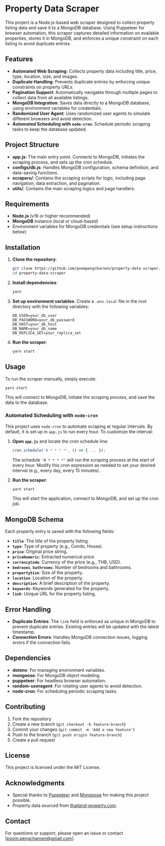 # Property Data Scraper

This project is a Node.js-based web scraper designed to collect property listing data and save it to a MongoDB database. Using Puppeteer for browser automation, this scraper captures detailed information on available properties, stores it in MongoDB, and enforces a unique constraint on each listing to avoid duplicate entries.

## Features

- **Automated Web Scraping**: Collects property data including title, price, type, location, size, and images.
- **Duplicate Handling**: Prevents duplicate entries by enforcing unique constraints on property URLs.
- **Pagination Support**: Automatically navigates through multiple pages to collect data from all available listings.
- **MongoDB Integration**: Saves data directly to a MongoDB database, using environment variables for credentials.
- **Randomized User Agent**: Uses randomized user agents to simulate different browsers and avoid detection.
- **Automated Scheduling with `node-cron`**: Schedule periodic scraping tasks to keep the database updated.

## Project Structure

- **app.js**: The main entry point. Connects to MongoDB, initiates the scraping process, and sets up the cron schedule.
- **configs/db.js**: Handles MongoDB configuration, schema definition, and data-saving functions.
- **scrapers/**: Contains the scraping scripts for logic, including page navigation, data extraction, and pagination.
- **utils/**: Contains the main scraping logics and page handlers.

## Requirements

- **Node.js** (v16 or higher recommended)
- **MongoDB** instance (local or cloud-based)
- Environment variables for MongoDB credentials (see setup instructions below)

## Installation

1. **Clone the repository**:

   ```bash
   git clone https://github.com/poompengcharoen/property-data-scraper.git
   cd property-data-scraper
   ```

2. **Install dependencies**:

   ```bash
   yarn
   ```

3. **Set up environment variables**:
   Create a `.env.local` file in the root directory with the following variables:
   ```plaintext
   DB_USER=your_db_user
   DB_PASSWORD=your_db_password
   DB_HOST=your_db_host
   DB_NAME=your_db_name
   DB_REPLICA_SET=your_replica_set
   ```
4. **Run the scraper**:
   ```bash
   yarn start
   ```

## Usage

To run the scraper manually, simply execute:

```bash
yarn start
```

This will connect to MongoDB, initiate the scraping process, and save the data to the database.

### Automated Scheduling with `node-cron`

This project uses `node-cron` to automate scraping at regular intervals. By default, it is set up in `app.js` to run every hour. To customize the interval:

1. **Open `app.js`** and locate the cron schedule line:

   ```javascript
   cron.schedule('0 * * * *', () => { ... });
   ```

   The schedule `'0 * * * *'` will run the scraping process at the start of every hour. Modify this cron expression as needed to set your desired interval (e.g., every day, every 15 minutes).

2. **Run the scraper**:
   ```bash
   yarn start
   ```
   This will start the application, connect to MongoDB, and set up the cron job.

## MongoDB Schema

Each property entry is saved with the following fields:

- **`title`**: The title of the property listing.
- **`type`**: Type of property (e.g., Condo, House).
- **`price`**: Original price string.
- **`priceNumeric`**: Extracted numerical price.
- **`currencyCode`**: Currency of the price (e.g., THB, USD).
- **`bedrooms`**, **`bathrooms`**: Number of bedrooms and bathrooms.
- **`propertySize`**: Size of the property.
- **`location`**: Location of the property.
- **`description`**: A brief description of the property.
- **`keywords`**: Keywords generated for the property.
- **`link`**: Unique URL for the property listing.

## Error Handling

- **Duplicate Entries**: The `link` field is enforced as unique in MongoDB to prevent duplicate entries. Existing entries will be updated with the latest timestamp.
- **Connection Errors**: Handles MongoDB connection issues, logging errors if the connection fails.

## Dependencies

- **dotenv**: For managing environment variables.
- **mongoose**: For MongoDB object modeling.
- **puppeteer**: For headless browser automation.
- **random-useragent**: For rotating user agents to avoid detection.
- **node-cron**: For scheduling periodic scraping tasks.

## Contributing

1. Fork the repository
2. Create a new branch (`git checkout -b feature-branch`)
3. Commit your changes (`git commit -m 'Add a new feature'`)
4. Push to the branch (`git push origin feature-branch`)
5. Create a pull request

## License

This project is licensed under the MIT License.

## Acknowledgments

- Special thanks to [Puppeteer](https://pptr.dev/) and [Mongoose](https://mongoosejs.com/) for making this project possible.
- Property data sourced from [thailand-property.com](https://www.thailand-property.com/).

## Contact

For questions or support, please open an issue or contact [poom.pengcharoen@gmail.com].
